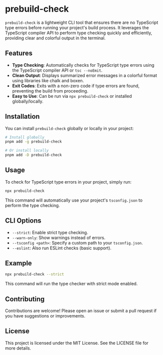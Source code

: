 # prebuild-check

`prebuild-check` is a lightweight CLI tool that ensures there are no TypeScript type errors before running your project's build process. It leverages the TypeScript compiler API to perform type checking quickly and efficiently, providing clear and colorful output in the terminal.

## Features

- **Type Checking**: Automatically checks for TypeScript type errors using the TypeScript compiler API or `tsc --noEmit`.
- **Clean Output**: Displays summarized error messages in a colorful format using libraries like chalk and boxen.
- **Exit Codes**: Exits with a non-zero code if type errors are found, preventing the build from proceeding.
- **Easy to Use**: Can be run via `npx prebuild-check` or installed globally/locally.

## Installation

You can install `prebuild-check` globally or locally in your project:

```bash
# Install globally
pnpm add -g prebuild-check

# Or install locally
pnpm add -D prebuild-check
```

## Usage

To check for TypeScript type errors in your project, simply run:

```bash
npx prebuild-check
```

This command will automatically use your project's `tsconfig.json` to perform the type checking.

## CLI Options

- `--strict`: Enable strict type checking.
- `--warn-only`: Show warnings instead of errors.
- `--tsconfig <path>`: Specify a custom path to your `tsconfig.json`.
- `--eslint`: Also run ESLint checks (basic support).

## Example

```bash
npx prebuild-check --strict
```

This command will run the type checker with strict mode enabled.

## Contributing

Contributions are welcome! Please open an issue or submit a pull request if you have suggestions or improvements.

## License

This project is licensed under the MIT License. See the LICENSE file for more details.